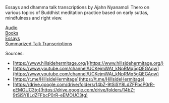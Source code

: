 Essays and dhamma talk transcriptions by Ajahn Nyanamoli Thero on various topics of Buddhist meditation practice based on early suttas, mindfulness and right view.

[Audio](/hillside_hermitage_archive/audio/index)\
[Books](/hillside_hermitage_archive/books/index)\
[Essays](/hillside_hermitage_archive/essays/index)\
[Summarized Talk Transcriptions](/hillside_hermitage_archive/summarized_talk_transcriptions/index)

Sources:
* [https://www.hillsidehermitage.org/](https://www.hillsidehermitage.org/)
* [https://www.youtube.com/channel/UCKejmWAt_kNpRMq5gQEGAqw](https://www.youtube.com/channel/UCKejmWAt_kNpRMq5gQEGAqw)
* [https://t.me/HillsideHermitage](https://t.me/HillsideHermitage)
* [https://drive.google.com/drive/folders/14bZ-9tSiSY8LdZFFbcP0rR-eEMOUC3tg](https://drive.google.com/drive/folders/14bZ-9tSiSY8LdZFFbcP0rR-eEMOUC3tg)
